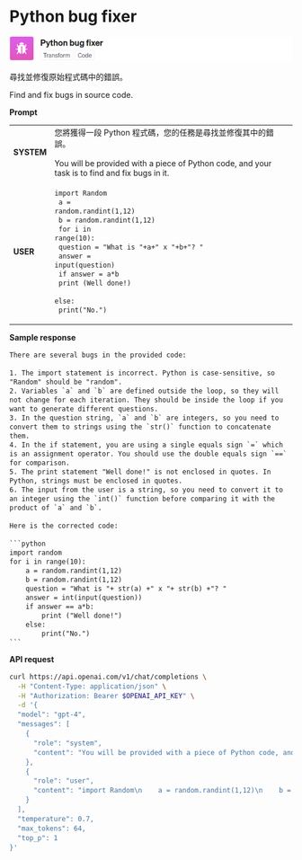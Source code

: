 # Python bug fixer

![](./assets/default-fix-python-bugs.png)

尋找並修復原始程式碼中的錯誤。

Find and fix bugs in source code.


**Prompt**

|||
|-------|------|
|**SYSTEM**|您將獲得一段 Python 程式碼，您的任務是尋找並修復其中的錯誤。<br/><br/>You will be provided with a piece of Python code, and your task is to find and fix bugs in it.|
|**USER**|<pre lang="python"><code>import Random<br/>    a = random.randint(1,12)<br/>    b = random.randint(1,12)<br/>    for i in range(10):<br/>        question = "What is "+a+" x "+b+"? "<br/>        answer = input(question)<br/>        if answer = a*b<br/>            print (Well done!)<br/>        else:<br/>            print(\"No.\")</code></pre>|

**Sample response**

````
There are several bugs in the provided code:

1. The import statement is incorrect. Python is case-sensitive, so "Random" should be "random".
2. Variables `a` and `b` are defined outside the loop, so they will not change for each iteration. They should be inside the loop if you want to generate different questions.
3. In the question string, `a` and `b` are integers, so you need to convert them to strings using the `str()` function to concatenate them.
4. In the if statement, you are using a single equals sign `=` which is an assignment operator. You should use the double equals sign `==` for comparison.
5. The print statement "Well done!" is not enclosed in quotes. In Python, strings must be enclosed in quotes.
6. The input from the user is a string, so you need to convert it to an integer using the `int()` function before comparing it with the product of `a` and `b`.

Here is the corrected code:

```python
import random
for i in range(10):
    a = random.randint(1,12)
    b = random.randint(1,12)
    question = "What is "+ str(a) +" x "+ str(b) +"? "
    answer = int(input(question))
    if answer == a*b:
        print ("Well done!")
    else:
        print("No.")
```
````

**API request**

```bash
curl https://api.openai.com/v1/chat/completions \
  -H "Content-Type: application/json" \
  -H "Authorization: Bearer $OPENAI_API_KEY" \
  -d '{
  "model": "gpt-4",
  "messages": [
    {
      "role": "system",
      "content": "You will be provided with a piece of Python code, and your task is to find and fix bugs in it."
    },
    {
      "role": "user",
      "content": "import Random\n    a = random.randint(1,12)\n    b = random.randint(1,12)\n    for i in range(10):\n        question = \"What is \"+a+\" x \"+b+\"? \"\n        answer = input(question)\n        if answer = a*b\n            print (Well done!)\n        else:\n            print(\"No.\")"
    }
  ],
  "temperature": 0.7,
  "max_tokens": 64,
  "top_p": 1
}'
```
